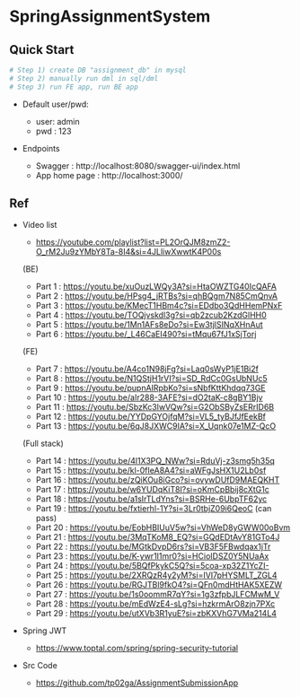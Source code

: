 # SpringAssignmentSystem

## Quick Start
```bash
# Step 1) create DB "assignment_db" in mysql
# Step 2) manually run dml in sql/dml
# Step 3) run FE app, run BE app
```

- Default user/pwd:
	- user: admin
	- pwd : 123

- Endpoints
	- Swagger : http://localhost:8080/swagger-ui/index.html
	- App home page : http://localhost:3000/

## Ref
- Video list
	- https://youtube.com/playlist?list=PL2OrQJM8zmZ2-O_rM2Ju9zYMbY8Ta-8I4&si=4JLliwXwwtK4P00s
	
	(BE)
	- Part 1 : https://youtu.be/xuOuzLWQy3A?si=HtaOWZTG40IcQAFA
	- Part 2 : https://youtu.be/HPsg4_jRTBs?si=qhBQgm7N85CmQnvA
	- Part 3 : https://youtu.be/KMecT1HBm4c?si=EDdbo3QdHHemPNxF
	- Part 4 : https://youtu.be/TOQjvskdl3g?si=qb2zcub2KzdGlHH0
	- Part 5 : https://youtu.be/1Mn1AFs8eDo?si=Ew3tjlSINqXHnAut
	- Part 6 : https://youtu.be/_L46CaEI490?si=tMqu67fJ1xSjTorj

	(FE)
	- Part 7 : https://youtu.be/A4co1N98jFg?si=Laq0sWyP1jE1Bi2f
	- Part 8 : https://youtu.be/N1QStjH1rVI?si=SD_RdCc0GsUbNUc5
	- Part 9 : https://youtu.be/pupnAIRpbKo?si=sNbfKttKhdqq73GE
	- Part 10 : https://youtu.be/aIr288-3AFE?si=dO2taK-c8gBY1Bjv
	- Part 11 : https://youtu.be/SbzKc3lwVQw?si=G2ObSByZsERrID6B
	- Part 12 : https://youtu.be/YYDpGYOjfqM?si=VL5_tyBJfJfEekBf
	- Part 13 : https://youtu.be/6qJ8JXWC9IA?si=X_Uqnk07e1MZ-QcO

	(Full stack)
	- Part 14 : https://youtu.be/4l1X3PQ_NWw?si=RduVj-z3smg5h35q
	- Part 15 : https://youtu.be/kl-0fIeA8A4?si=aWFgJsHX1U2Lb0sf
	- Part 16 : https://youtu.be/zQiKOu8iGco?si=ovywDUfD9MAEQKHT
	- Part 17 : https://youtu.be/w6YUDqKiT8I?si=oKmCpBbij8cXtG1c
	- Part 18 : https://youtu.be/a1sIrTLdYns?si=BSRHe-6UbpTF62yc
	- Part 19 : https://youtu.be/fxtierhl-1Y?si=3Lr0tbjZ09i6QeoC  (can pass)
	- Part 20 : https://youtu.be/EobHBIUuV5w?si=VhWeD8yGWW00oBvm
	- Part 21 : https://youtu.be/3MqTKoM8_EQ?si=GQdEDtAvY81GTo4J
	- Part 22 : https://youtu.be/MGtkDvpD6rs?si=VB3F5FBwdqax1jTr
	- Part 23 : https://youtu.be/K-ywr1I1mr0?si=HCioIDSZ0Y5NUaAx
	- Part 24 : https://youtu.be/5BQfPkykC5Q?si=5coa-xp32Z1YcZI-
	- Part 25 : https://youtu.be/2XRQzR4y2yM?si=IVI7pHYSMLT_ZGL4
	- Part 26 : https://youtu.be/RGJTBl9fkO4?si=QFn0mdHtHAK5XEZW
	- Part 27 : https://youtu.be/1s0oommR7qY?si=1g3zfpbJLFCMwM_V
	- Part 28 : https://youtu.be/mEdWzE4-sLg?si=hzkrmArO8zjn7PXc
	- Part 29 : https://youtu.be/utXVb3R1yuE?si=zbKXVhG7VMa214L4


- Spring JWT
	- https://www.toptal.com/spring/spring-security-tutorial

- Src Code
	- https://github.com/tp02ga/AssignmentSubmissionApp
